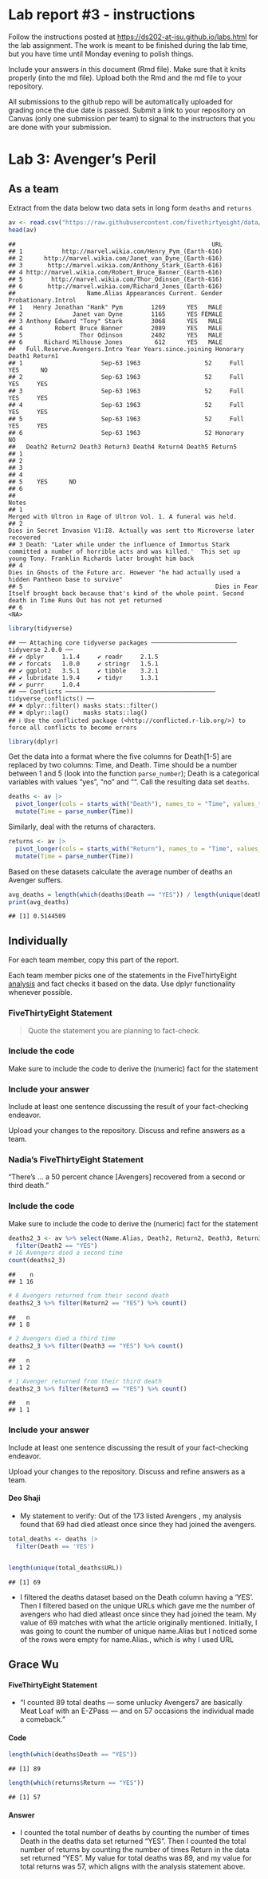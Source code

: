 
<!-- README.md is generated from README.Rmd. Please edit the README.Rmd file -->

# Lab report \#3 - instructions

Follow the instructions posted at
<https://ds202-at-isu.github.io/labs.html> for the lab assignment. The
work is meant to be finished during the lab time, but you have time
until Monday evening to polish things.

Include your answers in this document (Rmd file). Make sure that it
knits properly (into the md file). Upload both the Rmd and the md file
to your repository.

All submissions to the github repo will be automatically uploaded for
grading once the due date is passed. Submit a link to your repository on
Canvas (only one submission per team) to signal to the instructors that
you are done with your submission.

# Lab 3: Avenger’s Peril

## As a team

Extract from the data below two data sets in long form `deaths` and
`returns`

``` r
av <- read.csv("https://raw.githubusercontent.com/fivethirtyeight/data/master/avengers/avengers.csv", stringsAsFactors = FALSE)
head(av)
```

    ##                                                       URL
    ## 1           http://marvel.wikia.com/Henry_Pym_(Earth-616)
    ## 2      http://marvel.wikia.com/Janet_van_Dyne_(Earth-616)
    ## 3       http://marvel.wikia.com/Anthony_Stark_(Earth-616)
    ## 4 http://marvel.wikia.com/Robert_Bruce_Banner_(Earth-616)
    ## 5        http://marvel.wikia.com/Thor_Odinson_(Earth-616)
    ## 6       http://marvel.wikia.com/Richard_Jones_(Earth-616)
    ##                    Name.Alias Appearances Current. Gender Probationary.Introl
    ## 1   Henry Jonathan "Hank" Pym        1269      YES   MALE                    
    ## 2              Janet van Dyne        1165      YES FEMALE                    
    ## 3 Anthony Edward "Tony" Stark        3068      YES   MALE                    
    ## 4         Robert Bruce Banner        2089      YES   MALE                    
    ## 5                Thor Odinson        2402      YES   MALE                    
    ## 6      Richard Milhouse Jones         612      YES   MALE                    
    ##   Full.Reserve.Avengers.Intro Year Years.since.joining Honorary Death1 Return1
    ## 1                      Sep-63 1963                  52     Full    YES      NO
    ## 2                      Sep-63 1963                  52     Full    YES     YES
    ## 3                      Sep-63 1963                  52     Full    YES     YES
    ## 4                      Sep-63 1963                  52     Full    YES     YES
    ## 5                      Sep-63 1963                  52     Full    YES     YES
    ## 6                      Sep-63 1963                  52 Honorary     NO        
    ##   Death2 Return2 Death3 Return3 Death4 Return4 Death5 Return5
    ## 1                                                            
    ## 2                                                            
    ## 3                                                            
    ## 4                                                            
    ## 5    YES      NO                                             
    ## 6                                                            
    ##                                                                                                                                                                              Notes
    ## 1                                                                                                                Merged with Ultron in Rage of Ultron Vol. 1. A funeral was held. 
    ## 2                                                                                                  Dies in Secret Invasion V1:I8. Actually was sent tto Microverse later recovered
    ## 3 Death: "Later while under the influence of Immortus Stark committed a number of horrible acts and was killed.'  This set up young Tony. Franklin Richards later brought him back
    ## 4                                                                               Dies in Ghosts of the Future arc. However "he had actually used a hidden Pantheon base to survive"
    ## 5                                                      Dies in Fear Itself brought back because that's kind of the whole point. Second death in Time Runs Out has not yet returned
    ## 6                                                                                                                                                                             <NA>

``` r
library(tidyverse)
```

    ## ── Attaching core tidyverse packages ──────────────────────── tidyverse 2.0.0 ──
    ## ✔ dplyr     1.1.4     ✔ readr     2.1.5
    ## ✔ forcats   1.0.0     ✔ stringr   1.5.1
    ## ✔ ggplot2   3.5.1     ✔ tibble    3.2.1
    ## ✔ lubridate 1.9.4     ✔ tidyr     1.3.1
    ## ✔ purrr     1.0.4     
    ## ── Conflicts ────────────────────────────────────────── tidyverse_conflicts() ──
    ## ✖ dplyr::filter() masks stats::filter()
    ## ✖ dplyr::lag()    masks stats::lag()
    ## ℹ Use the conflicted package (<http://conflicted.r-lib.org/>) to force all conflicts to become errors

``` r
library(dplyr)
```

Get the data into a format where the five columns for Death\[1-5\] are
replaced by two columns: Time, and Death. Time should be a number
between 1 and 5 (look into the function `parse_number`); Death is a
categorical variables with values “yes”, “no” and ““. Call the resulting
data set `deaths`.

``` r
deaths <- av |>
  pivot_longer(cols = starts_with("Death"), names_to = "Time", values_to = "Death") |>
  mutate(Time = parse_number(Time)) 
```

Similarly, deal with the returns of characters.

``` r
returns <- av |>
  pivot_longer(cols = starts_with("Return"), names_to = "Time", values_to = "Return") |>
  mutate(Time = parse_number(Time))
```

Based on these datasets calculate the average number of deaths an
Avenger suffers.

``` r
avg_deaths = length(which(deaths$Death == "YES")) / length(unique(deaths$URL))
print(avg_deaths)
```

    ## [1] 0.5144509

## Individually

For each team member, copy this part of the report.

Each team member picks one of the statements in the FiveThirtyEight
[analysis](https://fivethirtyeight.com/features/avengers-death-comics-age-of-ultron/)
and fact checks it based on the data. Use dplyr functionality whenever
possible.

### FiveThirtyEight Statement

> Quote the statement you are planning to fact-check.

### Include the code

Make sure to include the code to derive the (numeric) fact for the
statement

### Include your answer

Include at least one sentence discussing the result of your
fact-checking endeavor.

Upload your changes to the repository. Discuss and refine answers as a
team.

### Nadia’s FiveThirtyEight Statement

“There’s … a 50 percent chance \[Avengers\] recovered from a second or
third death.”

### Include the code

Make sure to include the code to derive the (numeric) fact for the
statement

``` r
deaths2_3 <- av %>% select(Name.Alias, Death2, Return2, Death3, Return3) %>%
  filter(Death2 == "YES")
# 16 Avengers died a second time
count(deaths2_3)
```

    ##    n
    ## 1 16

``` r
# 8 Avengers returned from their second death
deaths2_3 %>% filter(Return2 == "YES") %>% count()
```

    ##   n
    ## 1 8

``` r
# 2 Avengers died a third time
deaths2_3 %>% filter(Death3 == "YES") %>% count()
```

    ##   n
    ## 1 2

``` r
# 1 Avenger returned from their third death
deaths2_3 %>% filter(Return3 == "YES") %>% count()
```

    ##   n
    ## 1 1

### Include your answer

Include at least one sentence discussing the result of your
fact-checking endeavor.

Upload your changes to the repository. Discuss and refine answers as a
team.  

#### Deo Shaji

- My statement to verify: Out of the 173 listed Avengers , my analysis
  found that 69 had died atleast once since they had joined the
  avengers.

``` r
total_deaths <- deaths |>
  filter(Death == 'YES') 


length(unique(total_deaths$URL))
```

    ## [1] 69

- I filtered the deaths dataset based on the Death column having a
  ‘YES’. Then I filtered based on the unique URLs which gave me the
  number of avengers who had died atleast once since they had joined the
  team. My value of 69 matches with what the article originally
  mentioned. Initially, I was going to count the number of unique
  name.Alias but I noticed some of the rows were empty for name.Alias.,
  which is why I used URL

## Grace Wu

#### FiveThirtyEight Statement

- “I counted 89 total deaths — some unlucky Avengers7 are basically Meat
  Loaf with an E-ZPass — and on 57 occasions the individual made a
  comeback.”

#### Code

``` r
length(which(deaths$Death == "YES"))
```

    ## [1] 89

``` r
length(which(returns$Return == "YES"))
```

    ## [1] 57

#### Answer

- I counted the total number of deaths by counting the number of times
  Death in the deaths data set returned “YES”. Then I counted the total
  number of returns by counting the number of times Return in the data
  set returned “YES”. My value for total deaths was 89, and my value for
  total returns was 57, which aligns with the analysis statement above.
